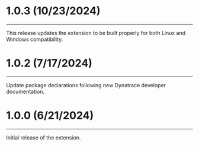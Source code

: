 # 1.0.3 (10/23/2024)
---
This release updates the extension to be built properly for both Linux and Windows compatibility.


# 1.0.2 (7/17/2024)
---
Update package declarations following new Dynatrace developer documentation.


# 1.0.0 (6/21/2024)
---
Initial release of the extension.
